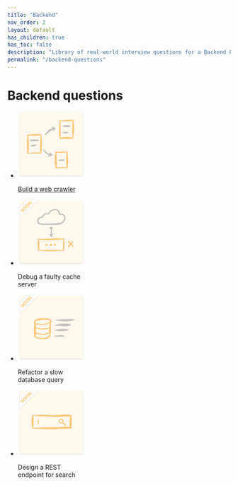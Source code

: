 ```yaml
---
title: "Backend"
nav_order: 2
layout: default
has_children: true
has_toc: false
description: "Library of real-world interview questions for a Backend Engineer."
permalink: "/backend-questions"
---
```



# Backend questions

<ul class="list-style-none">
    <li class="d-inline-block v-align-top mr-5" style="width: 150px;">
        <a href="/backend-questions/build-a-web-crawler">
            <img src="/backend/build-crawler/cover.png" />
            <p>Build a web crawler</p>
        </a>
    </li>
    <li class="d-inline-block v-align-top mr-5" style="width: 150px;">
        <img src="/backend/q2/cover.png" />
        <p>Debug a faulty cache server</p>
    </li>
    <li class="d-inline-block v-align-top mr-5" style="width: 150px;">
        <img src="/backend/q3/cover.png" />
        <p>Refactor a slow database query</p>
    </li>
    <li class="d-inline-block v-align-top mr-5" style="width: 150px;">
        <img src="/backend/q4/cover.png" />
        <p>Design a REST endpoint for search</p>
    </li>
</ul>

